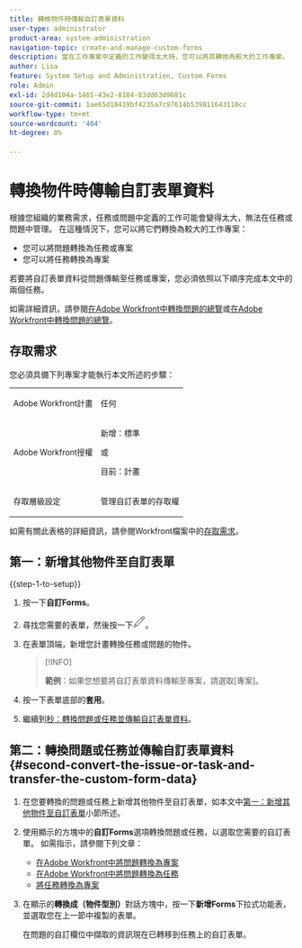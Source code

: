 ```yaml
---
title: 轉換物件時傳輸自訂表單資料
user-type: administrator
product-area: system-administration
navigation-topic: create-and-manage-custom-forms
description: 當在工作專案中定義的工作變得太大時，您可以將其轉換為較大的工作專案。
author: Lisa
feature: System Setup and Administration, Custom Forms
role: Admin
exl-id: 2d4d104a-1465-43e2-8184-83dd63d9681c
source-git-commit: 1ae65d18419bf4235a7c97614b539811643110cc
workflow-type: tm+mt
source-wordcount: '404'
ht-degree: 0%

---
```


# 轉換物件時傳輸自訂表單資料

根據您組織的業務需求，任務或問題中定義的工作可能會變得太大，無法在任務或問題中管理。 在這種情況下，您可以將它們轉換為較大的工作專案：

* 您可以將問題轉換為任務或專案
* 您可以將任務轉換為專案

若要將自訂表單資料從問題傳輸至任務或專案，您必須依照以下順序完成本文中的兩個任務。

如需詳細資訊，請參閱[在Adobe Workfront中轉換問題的總覽](../../../manage-work/issues/convert-issues/convert-issues.md)或[在Adobe Workfront中轉換問題的總覽](../../../manage-work/issues/convert-issues/convert-issues.md)。

## 存取需求

您必須具備下列專案才能執行本文所述的步驟：

<table style="table-layout:auto"> 
 <col> 
 <col> 
 <tbody> 
  <tr data-mc-conditions=""> 
   <td role="rowheader"> <p>Adobe Workfront計畫</p> </td> 
   <td>任何</td> 
  </tr> 
  <tr> 
   <td role="rowheader">Adobe Workfront授權</td> 
   <td>
   <p>新增：標準</p>
   <p>或</p>
   <p>目前：計畫</p></td> 
  </tr> 
  <tr data-mc-conditions=""> 
   <td role="rowheader">存取層級設定</td> 
   <td> <p>管理自訂表單的存取權</p> </td> 
  </tr> 
 </tbody> 
</table>

如需有關此表格的詳細資訊，請參閱Workfront檔案中的[存取需求](/help/quicksilver/administration-and-setup/add-users/access-levels-and-object-permissions/access-level-requirements-in-documentation.md)。

## 第一：新增其他物件至自訂表單

{{step-1-to-setup}}

1. 按一下&#x200B;**自訂Forms**。
1. 尋找您需要的表單，然後按一下![編輯圖示](assets/edit-icon.png)。
1. 在表單頂端，新增您計畫轉換任務或問題的物件。

   >[!INFO]
   >
   >**範例**：如果您想要將自訂表單資料傳輸至專案，請選取[專案]。

1. 按一下表單底部的&#x200B;**套用**。

1. 繼續到[秒：轉換問題或任務並傳輸自訂表單資料](#second-convert-the-issue-or-task-and-transfer-the-custom-form-data)。

## 第二：轉換問題或任務並傳輸自訂表單資料 {#second-convert-the-issue-or-task-and-transfer-the-custom-form-data}

1. 在您要轉換的問題或任務上新增其他物件至自訂表單，如本文中[第一：新增其他物件至自訂表單](#first-add-additonal-objects-to-the-custom-form)小節所述。
1. 使用顯示的方塊中的&#x200B;**自訂Forms**&#x200B;選項轉換問題或任務，以選取您需要的自訂表單。 如需指示，請參閱下列文章：

   * [在Adobe Workfront中將問題轉換為專案](../../../manage-work/issues/convert-issues/convert-issue-to-project.md)
   * [在Adobe Workfront中將問題轉換為任務](../../../manage-work/issues/convert-issues/convert-issue-to-task.md)
   * [將任務轉換為專案](../../../manage-work/tasks/manage-tasks/convert-task-to-project.md)

1. 在顯示的&#x200B;**轉換成（物件型別）**&#x200B;對話方塊中，按一下&#x200B;**新增Forms**&#x200B;下拉式功能表，並選取您在上一節中複製的表單。

   在問題的自訂欄位中擷取的資訊現在已轉移到任務上的自訂表單。


<!--
## First: Copy the custom form {#first-copy-the-custom-form}

First you need to make sure that you retain any custom form data on a task or issue you want to convert. Because the custom form data must be an exact match on the converted item, it is best practice to duplicate the form so that you can attach it to the new object.

>[!TIP]
>
>Another way to retain custom form data in this situation is to add the larger object type to the custom form. For instructions, see [Design a form with the form designer](/help/quicksilver/administration-and-setup/customize-workfront/create-manage-custom-forms/form-designer/design-a-form/design-a-form.md).

1. Click the **Main Menu** icon ![](assets/main-menu-icon.png) in the upper-right corner of Adobe Workfront, then click **Setup** ![](assets/gear-icon-settings.png).

1. Click **Custom Forms**.
1. Select the task- or issue-type custom form, then click **Copy**.
1. In the **Custom Form** dialog box, specify a name for the new form.  

1. From the **Form Type** drop-down menu, select the type of object you want to create the new custom form for

   **Example:** If you want to transfer the custom form data to a project, select Project.

1. Click **Copy Form**.

   This copied custom form can now be attached to a task or project.

1. Continue on to [Second: Convert the issue or task and transfer the custom form data](#second-convert-the-issue-or-task-and-transfer-the-custom-form-data).
-->